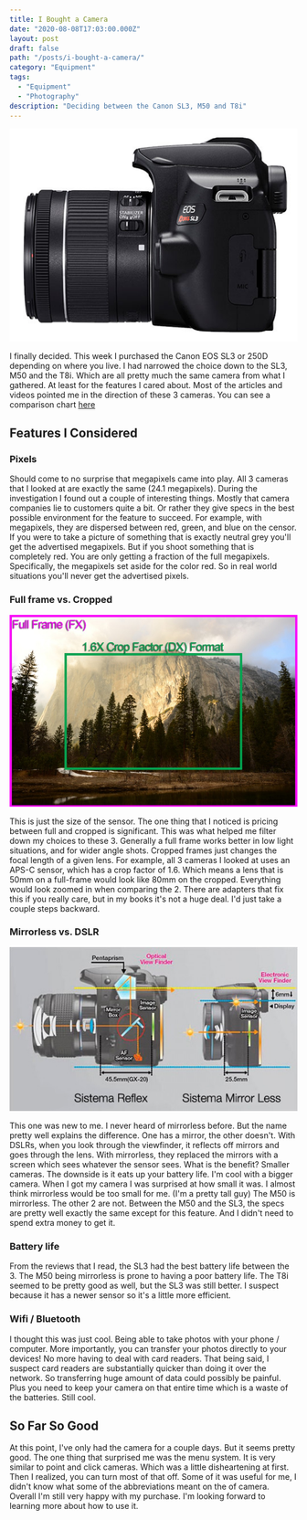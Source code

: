 ```yaml
---
title: I Bought a Camera
date: "2020-08-08T17:03:00.000Z"
layout: post
draft: false
path: "/posts/i-bought-a-camera/"
category: "Equipment"
tags:
  - "Equipment"
  - "Photography"
description: "Deciding between the Canon SL3, M50 and T8i"
---
```


!['Canon EOS SL3'](./1.jpg 'Photo from [Canon Website](https://www.canon.ca/en/product?name=EOS_Rebel_SL3&category=/en/products/Cameras/DSLR-Cameras/Entry-level)')

I finally decided.  This week I purchased the Canon EOS SL3 or 250D depending on where you live.  I had narrowed the choice down to the SL3, M50 and the T8i.  Which are all pretty much the same camera from what I gathered.  At least for the features I cared about.  Most of the articles and videos pointed me in the direction of these 3 cameras.  You can see a comparison chart [here](https://www.bhphotovideo.com/c/compare/Canon_M50_vs_Canon_Rebel_T8i_vs_Canon_Rebel_SL3/BHitems/1393460-REG_1546030-REG_1473086-REG)

## Features I Considered

### Pixels

Should come to no surprise that megapixels came into play.  All 3 cameras that I looked at are exactly the same (24.1 megapixels).  During the investigation I found out a couple of interesting things. Mostly that camera companies lie to customers quite a bit.  Or rather they give specs in the best possible environment for the feature to succeed.  For example, with megapixels, they are dispersed between red, green, and blue on the censor. If you were to take a picture of something that is exactly neutral grey you'll get the advertised megapixels. But if you shoot something that is completely red.  You are only getting a fraction of the full megapixels.  Specifically, the megapixels set aside for the color red.  So in real world situations you'll never get the advertised pixels.

### Full frame vs. Cropped

!['Full frame vs cropped'](./fullframe.jpg 'Photo from [the photography blogger](http://www.the-photography-blogger.com/full-frame-vs-crop-sensor-camera-all-you-need-to-know/)')

This is just the size of the sensor.  The one thing that I noticed is pricing between full and cropped is significant. This was what helped me filter down my choices to these 3. Generally a full frame works better in low light situations, and for wider angle shots.  Cropped frames just changes the focal length of a given lens.  For example, all 3 cameras I looked at uses an APS-C sensor, which has a crop factor of 1.6.  Which means a lens that is 50mm on a full-frame would look like 80mm on the cropped. Everything would look zoomed in when comparing the 2.  There are adapters that fix this if you really care, but in my books it's not a huge deal.  I'd just take a couple steps backward.


### Mirrorless vs. DSLR

!['Mirrorless cameras'](./mirrorless.jpg 'Photo from [thecaeramthing](http://thecamerathing.blogspot.com/2017/11/mirrorless-vs-dslr-cameras-whats.html)')

This one was new to me.  I never heard of mirrorless before.  But the name pretty well explains the difference.  One has a mirror, the other doesn't. With DSLRs, when you look through the viewfinder, it reflects off mirrors and goes through the lens.
With mirrorless, they replaced the mirrors with a screen which sees whatever the sensor sees. What is the benefit?  Smaller cameras. The downside is it eats up your battery life.  I'm cool with a bigger camera.  When I got my camera I was surprised
at how small it was.  I almost think mirrorless would be too small for me.  (I'm a pretty tall guy)  The M50 is mirrorless. The other 2 are not. Between the M50 and the SL3, the specs are pretty well exactly the same except for this feature.  And I didn't need to spend extra money to get it.


### Battery life

From the reviews that I read, the SL3 had the best battery life between the 3.  The M50 being mirrorless is prone to having a poor battery life. The T8i seemed to be pretty good as well, but the SL3 was still better.  I suspect because it has a newer sensor so it's a little more efficient.

### Wifi / Bluetooth

I thought this was just cool.  Being able to take photos with your phone / computer.  More importantly, you can transfer your photos directly to your devices! No more having to deal with card readers.  That being said, I suspect card readers are substantially quicker than doing it over the network. So transferring huge amount of data could possibly be painful.  Plus you need to keep your camera on that entire time which is a waste of the batteries. Still cool.


## So Far So Good

At this point, I've only had the camera for a couple days.  But it seems pretty good.  The one thing that surprised me was the menu system. It is very similar to point and click cameras.  Which was a little disheartening at first.  Then I realized, you can turn most of that off. Some of it was useful for me, I didn't know what some of the abbreviations meant on the of camera.  Overall I'm still very happy with my purchase. I'm looking forward to learning more about how to use it.
